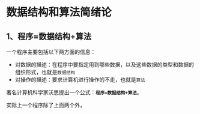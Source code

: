# 数据结构和算法简绪论

## 1、程序=数据结构+算法

一个程序主要包括以下两方面的信息：

- 对数据的描述：在程序中要指定用到哪些数据，以及这些数据的类型和数据的组织形式，也就是`数据结构`
- 对操作的描述：要求计算机进行操作的不走，也就是`算法`

著名计算机科学家沃思提出一个公式：**`程序=数据结构+算法`**。

实际上一个程序除了上面两个外，

